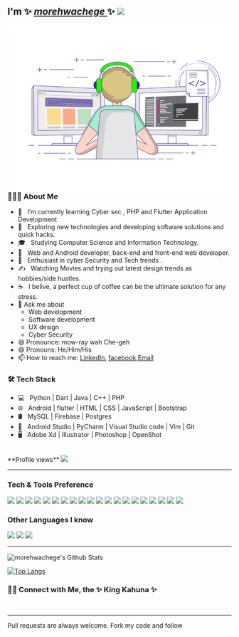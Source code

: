 ## I'm  ✨ [**_morehwachege_** ](www.facebook.com/morehwachege)✨ <img src="https://github.com/souvikguria98/souvikguria98/blob/master/Hi.gif" width="25">
<img align="right" alt="GIF" src="https://raw.githubusercontent.com/devSouvik/devSouvik/master/gif3.gif" width="500"/>

<h3> 👨🏻‍💻 About Me </h3>

- 🔭 &nbsp; I’m currently learning Cyber sec , PHP and Flutter Application Development
- 🤔 &nbsp; Exploring new technologies and developing software solutions and quick hacks.
- 🎓 &nbsp; Studying Computer Science and Information Technology.
- 💼 &nbsp; Web and Android developer, back-end and front-end web developer.
- 🌱 &nbsp; Enthusiast in cyber Security and Tech trends .
- ✍️ &nbsp; Watching Movies and trying out latest design trends as hobbies/side hustles.
- ☕ &nbsp; I belive, a perfect cup of coffee can be the ultimate solution for any stress. 
- 💬 Ask me about 
    - Web development 
    - Software development 
    - UX design
    - Cyber Security
- 😄 Pronounce: mow-ray wah Che-geh
- 😄 Pronouns: He/Him/His
- 📫 How to reach me: [LinkedIn](www.linkedin.com/in/antonymuriithi), [facebook](www.facebook.com/morehwachege),[Email]()

<h3>🛠 Tech Stack</h3>

- 💻 &nbsp; Python | Dart | Java | C++ | PHP   
- 🌐 &nbsp; Android | flutter | HTML | CSS | JavaScript | Bootstrap 
- 🛢 &nbsp; MySQL | Firebase | Postgres
- 🔧 &nbsp; Android Studio | PyCharm | Visual Studio code | Vim | Git
- 🖥 &nbsp; Adobe Xd | Illustrator | Photoshop | OpenShot

<br>
**Profile views**  <img src="https://img.shields.io/github/followers/morehwachege?label=Follow" style=" float:left, margin-right:10px" />


---


### Tech & Tools Preference

<img src = "https://img.shields.io/badge/-HTML5-E34F26?style=flat&logo=html5&logoColor=white"> <img src = "https://img.shields.io/badge/-CSS3-1572B6?style=flat&logo=css3&logoColor=white">
<img src="https://img.shields.io/badge/-Bootstrap-563D7C?style=flat&logo=bootstrap&logoColor=white">
<img src="https://img.shields.io/badge/-JavaScript-eed718?style=flat&logo=javascript&logoColor=ffffff">
<img src="https://img.shields.io/badge/-Sass-cc6699?style=flat&logo=sass&logoColor=ffffff">
<img src="https://img.shields.io/badge/-React-000000?style=flat&logo=react&logoColor=00c8ff">
<img src="https://img.shields.io/badge/-MongoDB-4DB33D?style=flat&logo=mongodb&logoColor=FFFFFF">
<img src="https://img.shields.io/badge/-GraphQL-e535ab?style=flat&logo=graphql&logoColor=FFFFFF">
<img src="https://img.shields.io/badge/-MySQL-F29111?style=flat&logo=mysql&logoColor=FFFFFF">
<img src="https://img.shields.io/badge/-Express.js-787878?style=flat">
<img src="https://img.shields.io/badge/-Node.js-3C873A?style=flat&logo=Node.js&logoColor=white">
<img src="https://img.shields.io/badge/-Firebase-FFA611?style=flat&logo=firebase&logoColor=FFFFFF">
<img src="http://img.shields.io/badge/-Google%20Cloud%20Platform-4285F4?style=flat&logo=google%20cloud&logoColor=white">
<img src="https://img.shields.io/badge/-Progressive Web Apps-5A0FC8?style=flat">
<img src="http://img.shields.io/badge/-Git-F1502F?style=flat&logo=git&logoColor=FFFFFF">
<img src="http://img.shields.io/badge/-Github-000000?style=flat&logo=github&logoColor=FFFFFF">
<img src="http://img.shields.io/badge/-VS%20Code-007ACC?style=flat&logo=visual%20studio%20code&logoColor=white">
<img src="http://img.shields.io/badge/-Heroku-430098?style=flat&logo=heroku&logoColor=white">
<img src="http://img.shields.io/badge/-Vercel-black?style=flat&logo=vercel&logoColor=white">
<img src="https://img.shields.io/badge/django%20versions-1.11%20%7C%202.0%20%7C%202.1-blue">

### Other Languages I know
<img src="http://img.shields.io/badge/-Java-F89820?style=flat&logo=java&logoColor=white"> <img src="https://img.shields.io/badge/-C%20&%20C++-659ad2?style=flat&logo=c%2B%2B&logoColor=ffffff"> <img src="https://img.shields.io/badge/-Python-black?style=flat&logo=python&logoColor=white"> 

---

<img align="center" src="https://github-readme-stats.vercel.app/api?username=morehwachege&include_all_commits=true&count_private=true&show_icons=true&line_height=20&title_color=7A7ADB&icon_color=2234AE&text_color=D3D3D3&bg_color=0,000000,130F40" alt="morehwachege's Github Stats">

</br>


[![Top Langs](https://github-readme-stats.vercel.app/api/top-langs/?username=morehwachege&layout=compact&text_color=daf7dc&bg_color=151515)](https://github.com/morehwachege/github-readme-stats)


<h3> 🤝🏻 Connect with Me, the ✨ King Kahuna ✨</h3>
</br>
<hr>
Pull requests are always welcome. Fork my code and follow 
